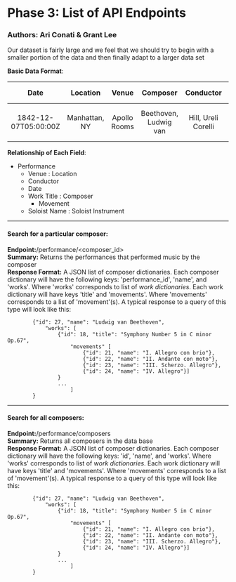 # Phase 3: List of API Endpoints

### Authors: Ari Conati & Grant Lee

Our dataset is fairly large and we feel that we should try to begin with a smaller portion of the data and then finally adapt to a larger data set <br>

**Basic Data Format**:

| Date | Location | Venue | Composer | Conductor | Movement | Work Title | Soloist Instrument | Soloist Name |
|:--:|:------:|:---:|:------:|:-------:|:------:|:--------:|:----------------:|:----------:|
|1842-12-07T05:00:00Z|Manhattan, NY|Apollo Rooms|Beethoven,  Ludwig  van|Hill, Ureli Corelli|SYMPHONY NO. 5 IN C MINOR, OP.67|Cello|Boucher, Alfred|

**Relationship of Each Field**:


* Performance
	* Venue : Location
	* Conductor
	* Date
	* Work Title : Composer
		* Movement
	* Soloist Name : Soloist Instrument

------

#### Search for a particular composer:
**Endpoint:**/performance/\<composer_id\> <br> 
**Summary:** Returns the performances that performed music by the composer \
**Response Format:** A JSON list of composer dictionaries. Each composer dictionary will have the following keys: 'performance_id', 'name', and 'works'. Where 'works' corresponds to list of *work dictionaries*. Each work dictionary will have keys 'title' and 'movements'. Where 'movements' corresponds to a list of 'movement'(s). A typical response to a query of this type will look like this:

```{java}
		{"id": 27, "name": "Ludwig van Beethoven",
			"works": [
				{"id": 18, "title": "Symphony Number 5 in C minor Op.67", 
					"movements" [
						{"id": 21, "name": "I. Allegro con brio"}, 
						{"id": 22, "name": "II. Andante con moto"},
						{"id": 23, "name": "III. Scherzo. Allegro"},
						{"id": 24, "name": "IV. Allegro"}]
				}
				...
					]
		}
```

------

#### Search for all composers:
**Endpoint:**/performance/composers \
**Summary:** Returns all composers in the data base \
**Response Format:** A JSON list of composer dictionaries. Each composer dictionary will have the following keys: 'id', 'name', and 'works'. Where 'works' corresponds to list of *work dictionaries*. Each work dictionary will have keys 'title' and 'movements'. Where 'movements' corresponds to a list of 'movement'(s). A typical response to a query of this type will look like this:

```{java}
		{"id": 27, "name": "Ludwig van Beethoven",
			"works": [
				{"id": 18, "title": "Symphony Number 5 in C minor Op.67", 
					"movements" [
						{"id": 21, "name": "I. Allegro con brio"}, 
						{"id": 22, "name": "II. Andante con moto"},
						{"id": 23, "name": "III. Scherzo. Allegro"},
						{"id": 24, "name": "IV. Allegro"}]
				}
				...
					]
		}
```



